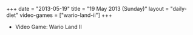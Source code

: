 +++
date = "2013-05-19"
title = "19 May 2013 (Sunday)"
layout = "daily-diet"
video-games = ["wario-land-ii"]
+++


* Video Game: Wario Land II